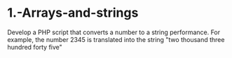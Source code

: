# 1.-Arrays-and-strings

Develop a PHP script that converts a number to a string
performance. For example, the number 2345 is translated into the string "two thousand three hundred
forty five"
